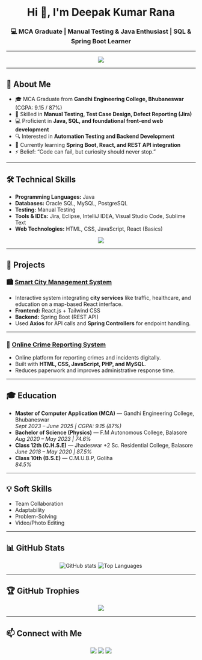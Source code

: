 <!-- Profile Header -->
<h1 align="center">Hi 👋, I'm Deepak Kumar Rana</h1>
<h3 align="center">💻 MCA Graduate | Manual Testing & Java Enthusiast | SQL & Spring Boot Learner</h3>

---

<!-- Typing SVG -->
<p align="center">
  <img src="https://readme-typing-svg.herokuapp.com?size=25&center=true&vCenter=true&width=700&height=60&pause=1000&color=00CFFF&color=FF5733&color=00F700&lines=Manual+Testing+%7C+Java+%7C+SQL;Exploring+Spring+Boot+%26+React;Passionate+about+Software+Quality+and+Automation;" />
</p>

---

## 🚀 About Me
- 🎓 MCA Graduate from **Gandhi Engineering College, Bhubaneswar** (CGPA: 9.15 / 87%)  
- 🧪 Skilled in **Manual Testing, Test Case Design, Defect Reporting (Jira)**  
- 💻 Proficient in **Java, SQL, and foundational front-end web development**  
- 🔍 Interested in **Automation Testing and Backend Development**  
- 🌱 Currently learning **Spring Boot, React, and REST API integration**  
- ⚡ Belief: “Code can fail, but curiosity should never stop.”

---

## 🛠️ Technical Skills
- **Programming Languages:** Java  
- **Databases:** Oracle SQL, MySQL, PostgreSQL  
- **Testing:** Manual Testing  
- **Tools & IDEs:** Jira, Eclipse, IntelliJ IDEA, Visual Studio Code, Sublime Text  
- **Web Technologies:** HTML, CSS, JavaScript, React (Basics)

<p align="center">
  <img src="https://skillicons.dev/icons?i=java,spring,mysql,postgres,react,html,css,js,git,github,idea,vscode" />
</p>

---

## 🌟 Projects

### 🏙️ [Smart City Management System](https://github.com/x9code/SmartCityManagementSystem)
- Interactive system integrating **city services** like traffic, healthcare, and education on a map-based React interface.  
- **Frontend:** React.js + Tailwind CSS  
- **Backend:** Spring Boot (REST API)  
- Used **Axios** for API calls and **Spring Controllers** for endpoint handling.

---

### 🔐 [Online Crime Reporting System](https://github.com/x9code/OnlineCrimeReportingSystem)
- Online platform for reporting crimes and incidents digitally.  
- Built with **HTML, CSS, JavaScript, PHP, and MySQL**.  
- Reduces paperwork and improves administrative response time.

---

## 🎓 Education
- **Master of Computer Application (MCA)** — Gandhi Engineering College, Bhubaneswar  
  *Sept 2023 – June 2025 | CGPA: 9.15 (87%)*  
- **Bachelor of Science (Physics)** — F.M Autonomous College, Balasore  
  *Aug 2020 – May 2023 | 74.6%*  
- **Class 12th (C.H.S.E)** — Jhadeswar +2 Sc. Residential College, Balasore  
  *June 2018 – May 2020 | 87.5%*  
- **Class 10th (B.S.E)** — C.M.U.B.P, Goliha  
  *84.5%*

---

## 💡 Soft Skills
- Team Collaboration  
- Adaptability  
- Problem-Solving  
- Video/Photo Editing  

---

## 📊 GitHub Stats
<p align="center">
  <img src="https://github-readme-stats.vercel.app/api?username=x9code&show_icons=true&theme=tokyonight" alt="GitHub stats" />
  <img src="https://github-readme-stats.vercel.app/api/top-langs/?username=x9code&layout=compact&theme=tokyonight" alt="Top Languages" />
</p>

---

## 🏆 GitHub Trophies
<p align="center">
  <img src="https://github-profile-trophy.vercel.app/?username=x9code&theme=tokyonight&no-frame=true&row=1&column=6" />
</p>

---

## 📫 Connect with Me
<p align="center">
  <a href="https://www.linkedin.com/in/deepak-6753z/"><img src="https://img.shields.io/badge/LinkedIn-blue?logo=linkedin&logoColor=white"></a>
  <a href="mailto:contact.deepakrana.work@gmail.com"><img src="https://img.shields.io/badge/Gmail-red?logo=gmail&logoColor=white"></a>
  <a href="https://github.com/x9code"><img src="https://img.shields.io/badge/GitHub-black?logo=github&logoColor=white"></a>
</p>

